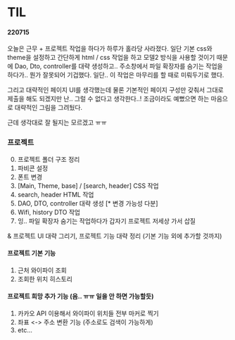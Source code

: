 # TIL

#### 220715

오늘은 근무 + 프로젝트 작업을 하다가 하루가 홀라당 사라졌다.
일단 기본 css와 theme을 설정하고 간단하게 html / css 작업을 하고
모델2 방식을 사용할 것이기 때문에 Dao, Dto, controller를 대략 생성하고..
주소창에서 파일 확장자를 숨기는 작업을 하다가.. 뭔가 잘못되어 기겁했다.
일단.. 이 작업은 마무리를 할 때로 미뤄두기로 했다.

그리고 대략적인 페이지 UI를 생각했는데 물론 기본적인 페이지 구성만 갖춰서
그대로 제출을 해도 되겠지만 난.. 그럴 수 없다고 생각한다..!
조금이라도 예뻤으면 하는 마음으로 대략적인 그림을 그려뒀다.

근데 생각대로 잘 될지는 모르겠고 ㅠㅠ

### 프로젝트

0. 프로젝트 폴더 구조 정리
1. 파비콘 설정
2. 폰트 변경
3. [Main, Theme, base] / [search, header] CSS 작업
4. search, header HTML 작업
5. DAO, DTO, controller 대략 생성 [* 변경 가능성 다분]
6. Wifi, history DTO 작업
7. 잉.. 파일 확장자 숨기는 작업하다가 갑자기 프로젝트 저세상 가서 삽질

& 프로젝트 UI 대략 그리기, 프로젝트 기능 대략 정리 (기본 기능 외에 추가할 것까지)


#### 프로젝트 기본 기능
1. 근처 와이파이 조회
2. 조회한 위치 히스토리

#### 프로젝트 희망 추가 기능 (음.. ㅠㅠ 일을 안 하면 가능할듯)

1. 카카오 API 이용해서 와이파이 위치들 전부 마커로 찍기
2. 좌표 <-> 주소 변환 기능 (주소로도 검색이 가능하게)
3. etc...
